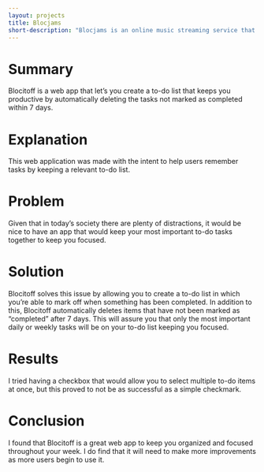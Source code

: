 ```yaml
---
layout: projects
title: Blocjams
short-description: "Blocjams is an online music streaming service that offers free music streaming."
---
```


Summary
=======
Blocitoff is a web app that let’s you create a to-do list that keeps you productive by automatically deleting the tasks not marked as completed within 7 days.  


Explanation
============

This web application was made with the intent to help users remember tasks by keeping a relevant to-do list.

Problem
========

Given that in today’s society there are plenty of distractions, it would be nice to have an app that would keep your most important to-do tasks together to keep you focused.

Solution
=========

Blocitoff solves this issue by allowing you to create a to-do list in which you’re able to mark off when something has been completed. In addition to this, Blocitoff automatically deletes items that have not been marked as “completed” after 7 days. This will assure you that only the most important daily or weekly tasks will be on your to-do list keeping you focused.

Results
========

I tried having a checkbox that would allow you to select multiple to-do items at once, but this proved to not be as successful as a simple checkmark. 

Conclusion
==========

I found that Blocitoff is a great web app to keep you organized and focused throughout your week. I do find that it will need to make more improvements as more users begin to use it.
